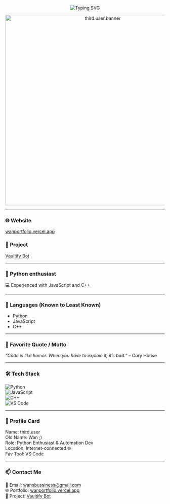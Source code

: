 <p align="center">
  <img src="https://readme-typing-svg.herokuapp.com?font=Fira+Code&duration=3000&pause=1000&color=F7F7F7&center=true&vCenter=true&width=435&lines=Hey%2C+I'm+third.user;Python+Enthusiast+%7C+Bot+Builder;Bang Energy-powered+Developer+%E2%98%95%EF%B8%8F" alt="Typing SVG" />
</p>


<p align="center">
  <img src="https://wallpapers.com/images/featured/4k-aesthetic-anime-qd4ytudgcxbxzab2.jpg" alt="third.user banner" width="600"/>
</p>

---

### 🌐 Website  
[wanportfolio.vercel.app](https://wanportfolio.vercel.app/)  

### 🚀 Project  
[Vaultify Bot](https://vaultifybot.vercel.app/)

---

### 🐍 Python enthusiast  
💻 Experienced with JavaScript and C++

---

### 🧠 Languages (Known to Least Known)

- Python  
- JavaScript  
- C++

---

### 💬 Favorite Quote / Motto

_“Code is like humor. When you have to explain it, it’s bad.”_ – Cory House

---

### 🛠 Tech Stack

![Python](https://img.shields.io/badge/-Python-222?style=flat&logo=python&logoColor=yellow)  
![JavaScript](https://img.shields.io/badge/-JavaScript-222?style=flat&logo=javascript)  
![C++](https://img.shields.io/badge/-C++-222?style=flat&logo=cplusplus&logoColor=blue)  
![VS Code](https://img.shields.io/badge/-VSCode-222?style=flat&logo=visualstudiocode&logoColor=blue)

---

### 🖤 Profile Card

Name: third.user  
Old Name: Wan ;)  
Role: Python Enthusiast & Automation Dev  
Location: Internet-connected 🌐  
Fav Tool: VS Code

---

### 📫 Contact Me

📧 Email: [wansbussiness@gmail.com](mailto:wansbussiness@gmail.com)  
🌐 Portfolio: [wanportfolio.vercel.app](https://wanportfolio.vercel.app/)  
🧪 Project: [Vaultify Bot](https://vaultifybot.vercel.app/)

